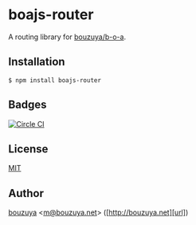 # boajs-router

A routing library for [bouzuya/b-o-a][].

## Installation

```
$ npm install boajs-router
```

## Badges

[![Circle CI][badge-image-url]][badge-url]

## License

[MIT](LICENSE)

## Author

[bouzuya][user] &lt;[m@bouzuya.net][email]&gt; ([http://bouzuya.net][url])

[user]: https://github.com/bouzuya
[email]: mailto:m@bouzuya.net
[url]: http://bouzuya.net
[bouzuya/b-o-a]: https://github.com/bouzuya/b-o-a
[badge-image-url]: https://circleci.com/gh/bouzuya/boajs-router.svg?style=svg
[badge-url]: https://circleci.com/gh/bouzuya/boajs-router
